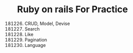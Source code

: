 # Ruby on rails For Practice

181226. CRUD, Model, Devise
181227. Search
181228. Like
181229. Pagination
181230. Language
